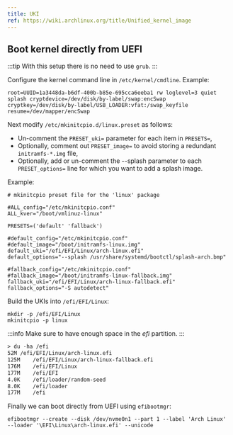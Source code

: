 ```yaml
---
title: UKI
ref: https://wiki.archlinux.org/title/Unified_kernel_image
---
```


## Boot kernel directly from UEFI

:::tip
With this setup there is no need to use `grub`.
:::

Configure the kernel command line in `/etc/kernel/cmdline`.
Example:

```shell
root=UUID=1a3448da-b6df-400b-b85e-695cca6eeba1 rw loglevel=3 quiet splash cryptdevice=/dev/disk/by-label/swap:encSwap cryptkey=/dev/disk/by-label/USB_LOADER:vfat:/swap_keyfile resume=/dev/mapper/encSwap
```

Next modify `/etc/mkinitcpio.d/linux.preset` as follows:

- Un-comment the `PRESET_uki=` parameter for each item in `PRESETS=`,
- Optionally, comment out `PRESET_image=` to avoid storing a redundant `initramfs-*.img` file,
- Optionally, add or un-comment the --splash parameter to each `PRESET_options=` line for which you
want to add a splash image.

Example:

```shell
# mkinitcpio preset file for the 'linux' package

#ALL_config="/etc/mkinitcpio.conf"
ALL_kver="/boot/vmlinuz-linux"

PRESETS=('default' 'fallback')

#default_config="/etc/mkinitcpio.conf"
#default_image="/boot/initramfs-linux.img"
default_uki="/efi/EFI/Linux/arch-linux.efi"
default_options="--splash /usr/share/systemd/bootctl/splash-arch.bmp"

#fallback_config="/etc/mkinitcpio.conf"
#fallback_image="/boot/initramfs-linux-fallback.img"
fallback_uki="/efi/EFI/Linux/arch-linux-fallback.efi"
fallback_options="-S autodetect"
```

Build the UKIs into `/efi/EFI/Linux`:

```shell
mkdir -p /efi/EFI/Linux
mkinitcpio -p linux
```

:::info
Make sure to have enough space in the *efi* partition.
:::

```txt
> du -ha /efi
52M	/efi/EFI/Linux/arch-linux.efi
125M	/efi/EFI/Linux/arch-linux-fallback.efi
176M	/efi/EFI/Linux
177M	/efi/EFI
4.0K	/efi/loader/random-seed
8.0K	/efi/loader
177M	/efi
```

Finally we can boot directly from UEFI using `efibootmgr`:

```shell
efibootmgr --create --disk /dev/nvme0n1 --part 1 --label 'Arch Linux' --loader '\EFI\Linux\arch-linux.efi' --unicode
```
